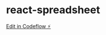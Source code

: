 # react-spreadsheet

[Edit in Codeflow ⚡️](https://stackblitz.com/~/github.com/theanuraggupta/react-spreadsheet)